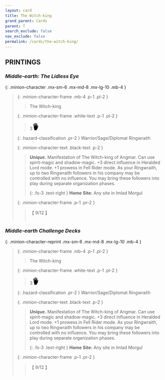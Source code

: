 ```yaml
---
layout: card
title: The Witch-king
grand_parent: Cards
parent: T
search_exclude: false
nav_exclude: false
permalink: /cards/the-witch-king/
---
```


## PRINTINGS


### _Middle-earth: The Lidless Eye_

{: .minion-character .mx-sm-6 .mx-md-8 .mx-lg-10 .mb-4 }
> {: .minion-character-frame .mb-4 .p-1 .pl-2 }
> > <div class="hazard-mp"></div>
> > <div class="card-name">The Witch-king</div>
>
> {: .minion-character-frame .white-text .p-1 .pl-2 }
> > 3![](/assets/images/di.svg)
>
> {: .hazard-classification .pr-2 }
> Warrior/Sage/Diplomat Ringwraith
>
> {: .minion-character-text .black-text .p-2 }
> > _**Unique.**_ Manifestation of The Witch-king of Angmar. Can use spirit-magic and shadow-magic. +3 direct influence in Heralded Lord mode. +1 prowess in Fell Rider mode. As your Ringwraith, up to two Ringwraith followers in his company may be controlled with no influence. You may bring these followers into play during separate organization phases.   
> > 
> > {: .fs-3 .text-right } 
> > **Home Site:** Any site in Imlad Morgul 
>
> {: .minion-character-frame .p-1 .pr-2 }
> > <div class="card-shield">【 9/12 】</div>
> > <div class="card-corruption-white">&nbsp;</div>

### _Middle-earth Challenge Decks_

{: .minion-character-reprint .mx-sm-6 .mx-md-8 .mx-lg-10 .mb-4 }
> {: .minion-character-frame .mb-4 .p-1 .pl-2 }
> > <div class="hazard-mp"></div>
> > <div class="card-name">The Witch-king</div>
>
> {: .minion-character-frame .white-text .p-1 .pl-2 }
> > 3![](/assets/images/di.svg)
>
> {: .hazard-classification .pr-2 }
> Warrior/Sage/Diplomat Ringwraith
>
> {: .minion-character-text .black-text .p-2 }
> > _**Unique.**_ Manifestation of The Witch-king of Angmar. Can use spirit-magic and shadow-magic. +3 direct influence in Heralded Lord mode. +1 prowess in Fell Rider mode. As your Ringwraith, up to two Ringwraith followers in his company may be controlled with no influence. You may bring these followers into play during separate organization phases.   
> > 
> > {: .fs-3 .text-right } 
> > **Home Site:** Any site in Imlad Morgul 
>
> {: .minion-character-frame .p-1 .pr-2 }
> > <div class="card-shield">【 9/12 】</div>
> > <div class="card-corruption-white">&nbsp;</div>
